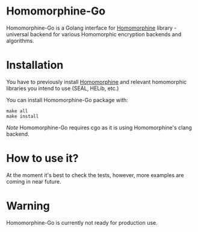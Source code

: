 # Homomorphine-Go
Homomorphine-Go is a Golang interface for [Homomorphine](https://github.com/caboom/homomorphine-go) library - universal backend for various Homomorphic encryption backends and algorithms.

# Installation
You have to previously install [Homomorphine](https://github.com/caboom/homomorphine-go) and relevant homomorphic libraries you intend to use (SEAL, HELib, etc.)

You can install Homomorphine-Go  package with:
```
make all
make install
```

*Note* Homomorphine-Go requires cgo as it is using Homomorphine's clang backend.

# How to use it?

At the moment it's best to check the tests, however, more examples are coming in near future.

# Warning 

Homomorphine-Go is currently not ready for production use.
